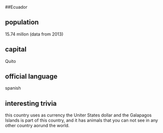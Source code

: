 ##Ecuador
## population
15.74 millon (data from 2013)

## capital
Quito
 
## official language
spanish

## interesting trivia
this country uses as currency the Uniter States dollar and the Galapagos 
Islands is part of this country, and it has animals that you can not see 
in any other country aorund the world. 


